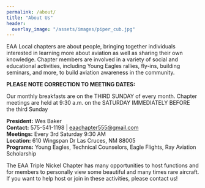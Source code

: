 ```yaml
---
permalink: /about/
title: "About Us"
header:
  overlay_image: "/assets/images/piper_cub.jpg"
---
```


EAA Local chapters are about people, bringing together individuals interested in learning more about aviation as well as sharing their own knowledge.
Chapter members are involved in a variety of social and educational activities, including Young Eagles rallies, fly-ins, building seminars, and more, to build aviation awareness in the community.

**PLEASE NOTE CORRECTION TO MEETING DATES:**

Our monthly breakfasts are on the THIRD SUNDAY of every month.
Chapter meetings are held at 9:30 a.m. on the SATURDAY IMMEDIATELY BEFORE the third Sunday

**President:** Wes Baker<br />
**Contact:** 575-541-1198 \| eaachapter555@gmail.com<br />
**Meetings:** Every 3rd Saturday 9:30 AM<br />
**Location:**
610 Wingspan Dr
Las Cruces, NM 88005<br />
**Programs:** Young Eagles, Technical Counselors, Eagle Flights, Ray Aviation Scholarship

The EAA Triple Nickel Chapter has many opportunities to host functions and for members to personally view some beautiful and many times rare aircraft.
If you want to help host or join in these activities, please contact us!